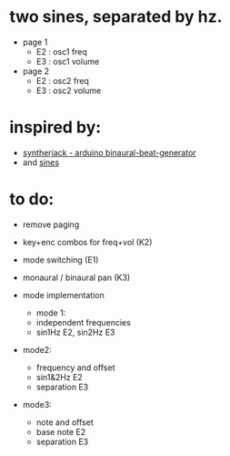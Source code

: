# two sines, separated by hz.
- page 1
  - E2 : osc1 freq
  - E3 : osc1 volume
- page 2
  - E2 : osc2 freq
  - E3 : osc2 volume


# inspired by: 
- [syntherjack - arduino binaural-beat-generator](https://syntherjack.net/binaural-beat-generator-1-5-arduino/) 
- and [sines](https://github.com/aidanreilly/sines)


# to do:
- remove paging
- key+enc combos for freq+vol (K2)
- mode switching (E1)
- monaural / binaural pan (K3)
 
- mode implementation 
  - mode 1: 
  -  independent frequencies
  -  sin1Hz E2, sin2Hz E3 
- mode2: 
  -  frequency and offset
  -  sin1&2Hz E2
  -  separation E3 
- mode3: 
  -  note and offset
  -  base note E2
  -  separation E3







